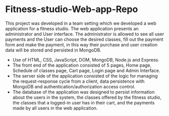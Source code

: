 # Fitness-studio-Web-app-Repo

This project was developed in a team setting which we developed a web application for a fitness studio. The web application presents an administrator and User interface. The administrator is allowed to see all user payments and the User can choose the desired classes, fill out the payment form and make the payment, in this way their purchase and user creation data will be stored and persisted in MongoDB.

- Use of HTML, CSS, JavaScript, DOM, MongoDB, Node.js and Express.
-	The front end of the application consisted of 5 pages, Home page, Schedule of classes page, Cart page, Login page and Admin Interface.
-	The server side of the application consisted of the logic for managing the request-response cycle from a client, data persistence with MongoDB and authentication/authorization access control.
-	The database of the application was designed to persist information about the users in the system, the classes offered by the fitness studio, the classes that a logged-in user has in their cart, and the payments made by all users in the web application.

